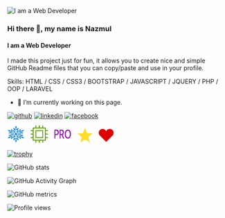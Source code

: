 ![I am a Web Developer ](gif3.gif)

### Hi there 👋, my name is Nazmul
#### I am a Web Developer 

I made this project just for fun, it allows you to create nice and simple GitHub Readme files that you can copy/paste and use in your profile.

Skills:  HTML / CSS / CSS3 / BOOTSTRAP / JAVASCRIPT / JQUERY / PHP / OOP / LARAVEL

- 🔭 I’m currently working on this page. 


[<img src='https://cdn.jsdelivr.net/npm/simple-icons@3.0.1/icons/github.svg' alt='github' height='40'>](https://github.com/nazmulnazmul)  [<img src='https://cdn.jsdelivr.net/npm/simple-icons@3.0.1/icons/linkedin.svg' alt='linkedin' height='40'>](https://www.linkedin.com/in/mdnazmul1998/)  [<img src='https://cdn.jsdelivr.net/npm/simple-icons@3.0.1/icons/facebook.svg' alt='facebook' height='40'>](https://www.facebook.com/nazmul.nahid998)  

<a href='https://archiveprogram.github.com/'><img src='https://raw.githubusercontent.com/acervenky/animated-github-badges/master/assets/acbadge.gif' width='40' height='40'></a> <a href='https://docs.github.com/en/developers'><img src='https://raw.githubusercontent.com/acervenky/animated-github-badges/master/assets/devbadge.gif' width='40' height='40'></a> <a href='https://github.com/pricing'><img src='https://raw.githubusercontent.com/acervenky/animated-github-badges/master/assets/pro.gif' width='40' height='40'></a> <a href='https://stars.github.com/'><img src='https://raw.githubusercontent.com/acervenky/animated-github-badges/master/assets/starbadge.gif' width='35' height='35'></a> <a href='https://docs.github.com/en/github/supporting-the-open-source-community-with-github-sponsors'><img src='https://raw.githubusercontent.com/acervenky/animated-github-badges/master/assets/sponsorbadge.gif' width='35' height='35'></a> 

[![trophy](https://github-profile-trophy.vercel.app/?username=nazmulnazmul)](https://github.com/ryo-ma/github-profile-trophy)

![GitHub stats](https://github-readme-stats.vercel.app/api?username=nazmulnazmul&show_icons=true)  

![GitHub Activity Graph](https://activity-graph.herokuapp.com/graph?username=nazmulnazmul)  

![GitHub metrics](https://metrics.lecoq.io/nazmulnazmul)  

![Profile views](https://gpvc.arturio.dev/nazmulnazmul)  
